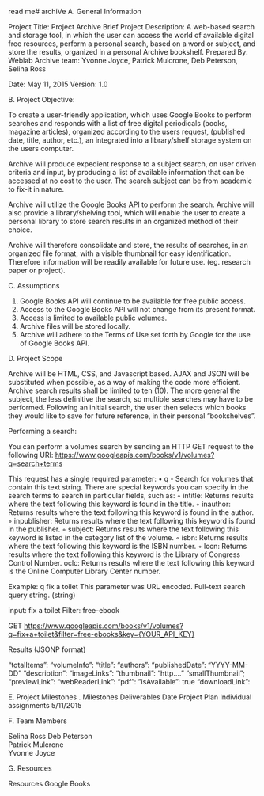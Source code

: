  read me# archiVe
A.	General Information

Project Title:	Project Archive
Brief Project Description:	A web-based search and storage tool, in which the user can access the world of available digital free resources, perform a personal search, based on a word or subject, and store the results, organized in a personal Archive bookshelf.
Prepared By:	Weblab Archive team:
Yvonne Joyce, Patrick Mulcrone, Deb Peterson, Selina Ross

Date: 	May 11, 2015	Version:	1.0

B.	Project Objective:

To create a user-friendly application, which uses Google Books to perform searches and responds with a list of free digital periodicals (books, magazine articles), organized according to the users request, (published date, title, author, etc.), an integrated into a library/shelf storage system on the users computer.

Archive will produce expedient response to a subject search, on user driven criteria and input, by producing a list of available information that can be accessed at no cost to the user. The search subject can be from academic to fix-it in nature.

Archive will utilize the Google Books API to perform the search. Archive will also provide a library/shelving tool, which will enable the user to create a personal library to store search results in an organized method of their choice.

 Archive will therefore consolidate and store, the results of searches, in an organized file format, with a visible thumbnail for easy identification. Therefore information will be readily available for future use. (eg. research paper or project).


C.	Assumptions

1.	Google Books API will continue to be available for free public access.
2.	Access to the Google Books API will not change from its present format.
3.	Access is limited to available public volumes.
4.	Archive files will be stored locally.
5.	Archive will adhere to the Terms of Use set forth by Google for the use of Google Books API.



D.	Project Scope

Archive will be HTML, CSS, and Javascript based.  AJAX and JSON will be substituted when possible, as a way of making the code more efficient.  
Archive search results shall be limited to ten (10). The more general the subject, the less definitive the search, so multiple searches may have to be performed.
Following an initial search, the user then selects which books they would like to save for future reference, in their personal “bookshelves”.


Performing a search:

You can perform a volumes search by sending an HTTP GET request to the following 
URI:
https://www.googleapis.com/books/v1/volumes?q=search+terms

This request has a single required parameter:
•	q - Search for volumes that contain this text string. There are special keywords you can specify in the search terms to search in particular fields, such as:
◦	intitle: Returns results where the text following this keyword is found in the title.
◦	inauthor: Returns results where the text following this keyword is found in the author.
◦	inpublisher: Returns results where the text following this keyword is found in the publisher.
◦	subject: Returns results where the text following this keyword is listed in the category list of the volume.
◦	isbn: Returns results where the text following this keyword is the ISBN number.
◦	lccn: Returns results where the text following this keyword is the Library of Congress Control Number.
oclc: Returns results where the text following this keyword is the Online Computer Library 
Center number.

Example:
q	fix a toilet
This parameter was URL encoded.	Full-text search query string. (string)

 input:   fix a toilet
Filter: 	free-ebook

GET https://www.googleapis.com/books/v1/volumes?q=fix+a+toilet&filter=free-ebooks&key={YOUR_API_KEY}

Results (JSONP format)

“totalItems”:
“volumeInfo”:
“title”:
“authors”:
 “publishedDate”: “YYYY-MM-DD”
“description”:
“imageLinks”: 
“thumbnail”: “http….”
“smallThumbnail”;
“previewLink”:
“webReaderLink”:
“pdf”:
”isAvailable”: true
“downloadLink”:	

E.	Project Milestones
. 
Milestones	Deliverables	Date
Project Plan	Individual assignments	5/11/2015
		

F.	Team Members

Selina Ross	
Deb Peterson	
Patrick Mulcrone	
Yvonne Joyce	

G.	Resources

Resources
Google Books	
	
	
	
	


